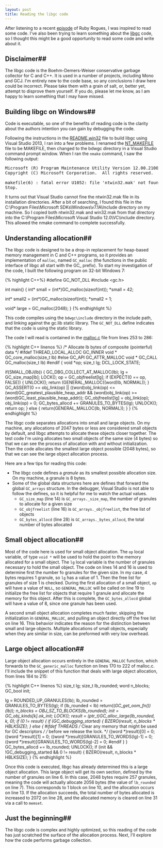 ```yaml
---
layout: post
title: Reading the libgc code
---
```

After listening to a recent [episode](http://rubyrogues.com/159-rr-hacking-education-with-saron-yitbarek/) of Ruby Rogues, I was inspired to read some code. I've also been trying to learn something about the [libgc](https://github.com/ivmai/bdwgc/) code, so I thought this might be a good opportunity to read some code and write about it.

## Disclaimer##
The libgc code is the Boehm-Demers-Weiser conservative garbage collector for C and C++. It is used in a number of projects, including Mono and GCJ. I'm entirely new to the code base, so any conclusions I draw here could be incorrect. Please take them with a grain of salt, or, better yet, attempt to disprove them yourself. If you do, please let me know, as I am happy to learn something that I may have missed.

## Building libgc on Windows##
Code is executable, so one of the benefits of reading code is the clarity about the authors intention you can gain by debugging the code.

Following the instructions in the [README.win32](https://github.com/ivmai/bdwgc/blob/master/doc/README.win32) file to build libgc using Visual Studio 2013, I ran into a few problems. I renamed the [NT_MAKEFILE](https://github.com/ivmai/bdwgc/blob/master/NT_MAKEFILE) file to be MAKEFILE, then changed to the bdwgc directory in a Visual Studio command prompt window. When I ran the `nmake` command, I saw the following output:

<pre>
Microsoft (R) Program Maintenance Utility Version 12.00.21005.1
Copyright (C) Microsoft Corporation.  All rights reserved.

makefile(6) : fatal error U1052: file 'ntwin32.mak' not found
Stop.
</pre>

It turns out that Visual Studio cannot fine the ntwin32.mak file in its installation directories. After a bit of searching, I found this file in the C:\Program Files\Microsoft SDKs\Windows\v7.1A\Include directory on my machine. So I copied both ntwin32.mak and win32.mak from that directory into the C:\Program Files\Microsoft Visual Studio 12.0\VC\include directory. This allowed the nmake command to complete successfully.

## Understanding allocation##
The libgc code is designed to be a drop-in replacement for heap-based memory management in C and C++ programs, so it provides an implementation of `malloc`, named `GC_malloc` (the functions in the public interface of libgc all start with the GC_ prefix). To start my investigation of the code, I built the following program on 32-bit Windows 7:

{% highlight C++%}
#define GC_NOT_DLL
#include <gc.h>

int main() {
  int* small = (int*)GC_malloc(sizeof(int));
  *small = 42;

  int* small2 = (int*)GC_malloc(sizeof(int));
  *small2 = 1;

  void* large = GC_malloc(2048);
}
{% endhighlight %}

This code compiles using the `bdwgc\include` directory in the include path, and linking against the gc.lib static library. The `GC_NOT_DLL` define indicates that the code is using the static library.

The code I will read is contained in the [malloc.c](https://github.com/ivmai/bdwgc/blob/master/malloc.c) file from lines 253 to 286:

{% highlight C++ linenos %}
/* Allocate lb bytes of composite (pointerful) data */
#ifdef THREAD_LOCAL_ALLOC
  GC_INNER void * GC_core_malloc(size_t lb)
#else
  GC_API GC_ATTR_MALLOC void * GC_CALL GC_malloc(size_t lb)
#endif
{
  void *op;
  size_t lg;
  DCL_LOCK_STATE;

  if(SMALL_OBJ(lb)) {
    GC_DBG_COLLECT_AT_MALLOC(lb);
    lg = GC_size_map[lb];
    LOCK();
    op = GC_objfreelist[lg];
    if (EXPECT(0 == op, FALSE)) {
      UNLOCK();
      return (GENERAL_MALLOC((word)lb, NORMAL));
    }
    GC_ASSERT(0 == obj_link(op)
      || ((word)obj_link(op)
          <= (word)GC_greatest_plausible_heap_addr
        && (word)obj_link(op)
          >= (word)GC_least_plausible_heap_addr));
    GC_objfreelist[lg] = obj_link(op);
    obj_link(op) = 0;
    GC_bytes_allocd += GRANULES_TO_BYTES(lg);
    UNLOCK();
    return op;
  } else {
    return(GENERAL_MALLOC(lb, NORMAL));
  }
}
{% endhighlight %}

The libgc code separates allocations into small and large objects. On my machine, any allocations of 2047 bytes or less are considered small objects by default, and libgc attempts to allocate these objects closer together. The test code I'm using allocates two small objects of the same size (4 bytes) so that we can see the process of allocation with and without initialization. Then the code allocates the smallest large object possible (2048 bytes), so that we can see the large object allocation process.

Here are a few tips for reading this code:

* The libgc code defines a _granule_ as its smallest possible allocation size. On my machine, a granule is 8 bytes.
* Some of the global data structures here are defines that forward the global `GC_arrays` structure. In the debugger, Visual Studio is not able to follow the defines, so it is helpful for me to watch the actual values.
  * `GC_size_map` (line 14) is `GC_arrays._size_map`, the number of granules to allocate for a given size
  * `GC_objfreelist` (line 16) is `GC_arrays._objfreelist`, the free list of objects
  * `GC_bytes_allocd` (line 28) is `GC_arrays._bytes_allocd`, the total number of bytes allocated

## Small object allocation##
Most of the code here is used for small object allocation. The `op` local variable, of type `void *` will be used to hold the point to the memory allocated for a small object. The `lg` local variable is the number of granules necessary to hold the small object. The code on lines 14 and 16 is used to determine first the number fo granules for the given size. In my case, 4 bytes requires 1 granule, so `lg` has a value of 1. Then the free list for granules of size 1 is checked. During the first allocation of a small object, `op` will have a value of `NULL`, so `GENERAL_MALLOC` will be called on line 19 to initialize the free list for objects that require 1 granule and allocate the memory for this object. After this is complete, the `GC_bytes_allocd` global will have a value of 8, since one granule has been used.

A second small object allocation completes much faster, skipping the initialization in `GENERAL_MALLOC`, and pulling an object directly off the free list on line 16. This behavior indicates the reason for the distinction between small and large objects. Multiple allocations of small objects, especially when they are similar in size, can be preformed with very low overhead.

## Large object allocation##
Large object allocation occurs entirely in the `GENERAL_MALLOC` function, which forwards to the `GC_generic_malloc` function on lines 170 to 222 of malloc.c. I'll include the snippet of this function that deals with large object allocation, from lines 184 to 215:

{% highlight C++ linenos %}
size_t lg;
size_t lb_rounded;
word n_blocks;
GC_bool init;

lg = ROUNDED_UP_GRANULES(lb);
lb_rounded = GRANULES_TO_BYTES(lg);
if (lb_rounded < lb)
    return((*GC_get_oom_fn())(lb));
n_blocks = OBJ_SZ_TO_BLOCKS(lb_rounded);
init = GC_obj_kinds[k].ok_init;
LOCK();
result = (ptr_t)GC_alloc_large(lb_rounded, k, 0);
if (0 != result) {
  if (GC_debugging_started) {
    BZERO(result, n_blocks * HBLKSIZE);
  } else {
#ifdef THREADS
  /* Clear any memory that might be used for GC descriptors */
  /* before we release the lock.                            */
    ((word *)result)[0] = 0;
    ((word *)result)[1] = 0;
    ((word *)result)[GRANULES_TO_WORDS(lg)-1] = 0;
    ((word *)result)[GRANULES_TO_WORDS(lg)-2] = 0;
#endif
  }
}
GC_bytes_allocd += lb_rounded;
UNLOCK();
if (init && !GC_debugging_started && 0 != result) {
    BZERO(result, n_blocks * HBLKSIZE);
}
{% endhighlight %}

Once this code is executed, libgc has already determined this is a large object allocation. This large object will get its own section, defined by the number of granules on line 6. In this case, 2048 bytes require 257 granules, meaning the code will actually allocate 2056 bytes (the value of `lb_rounded` on line 7). This corresponds to 1 block on line 10, and the allocation occurs on line 13. If the allocation succeeds, the total number of bytes allocated is increased to 2072 on line 28, and the allocated memory is cleared on line 31 via a call to `memset`.

## Just the beginning##
The libgc code is complex and highly optimized, so this reading of the code has just scratched the surface of the allocation process. Next, I'll explore how the code performs garbage collection.
